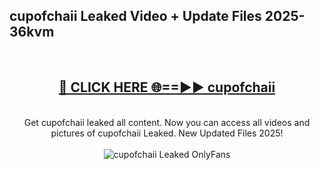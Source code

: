 <h2>cupofchaii Leaked Video + Update Files 2025- 36kvm</h2>
<br>
<div align="center">
<h2><a href="https://libra.edu.pl?cupofchaii" rel="nofollow">🔴 CLICK HERE 🌐==►► cupofchaii</a></h2>
<br>
Get cupofchaii leaked all content. Now you can access all videos and pictures of cupofchaii Leaked. New Updated Files 2025!
<br>
<br>
<a href="https://libra.edu.pl?cupofchaii" rel="nofollow" data-target="animated-image.originalLink"><img src="https://i.ibb.co.com/WyWwxjT/player-gif2.gif" alt="cupofchaii Leaked OnlyFans" style="max-width: 100%; display: inline-block;" data-target="animated-image.originalImage"></a>
</div>
<br>